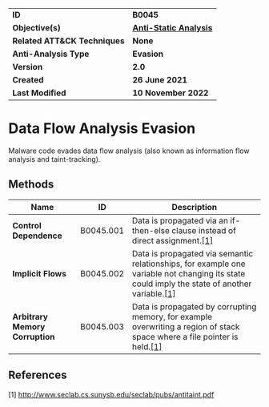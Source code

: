 <table>
<tr>
<td><b>ID</b></td>
<td><b>B0045</b></td>
</tr>
<tr>
<td><b>Objective(s)</b></td>
<td><b><a href="../anti-static-analysis">Anti-Static Analysis</a></b></td>
</tr>
<tr>
<td><b>Related ATT&CK Techniques</b></td>
<td><b>None</b></td>
</tr>
<tr>
<td><b>Anti-Analysis Type</b></td>
<td><b>Evasion</b></td>
</tr>
<tr>
<td><b>Version</b></td>
<td><b>2.0</b></td>
</tr>
<tr>
<td><b>Created</b></td>
<td><b>26 June 2021</b></td>
</tr>
<tr>
<td><b>Last Modified</b></td>
<td><b>10 November 2022</b></td>
</tr>
</table>


# Data Flow Analysis Evasion

Malware code evades data flow analysis (also known as information flow analysis and taint-tracking).

## Methods

|Name|ID|Description|
|---|---|---|
|**Control Dependence**|B0045.001|Data is propagated via an if-then-else clause instead of direct assignment.[[1]](#1)|
|**Implicit Flows**|B0045.002|Data is propagated via semantic relationships, for example one variable not changing its state could imply the state of another variable.[[1]](#1)|
|**Arbitrary Memory Corruption**|B0045.003|Data is propagated by corrupting memory, for example overwriting a region of stack space where a file pointer is held.[[1]](#1)|

## References

<a name="1">[1]</a> http://www.seclab.cs.sunysb.edu/seclab/pubs/antitaint.pdf
